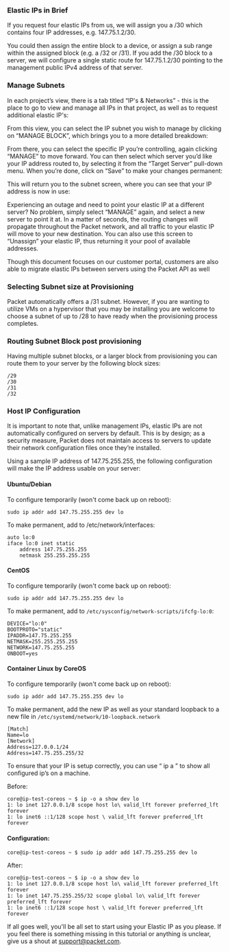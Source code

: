 <!--<meta>
{
    "title":"Elastic IPs",
    "description":"Setting Up & Using Elastic IPs",
    "date": "09/20/2019",
    "tag":["Network", "Elastic IPs"]
}
</meta>-->

### Elastic IPs in Brief

If you request four elastic IPs from us, we will assign you a /30 which contains four IP addresses, e.g. 147.75.1.2/30.

You could then assign the entire block to a device, or assign a sub range within the assigned block (e.g. a /32 or /31). If you add the /30 block to a server, we will configure a single static route for 147.75.1.2/30 pointing to the management public IPv4 address of that server.

### Manage Subnets

In each project’s view, there is a tab titled “IP's & Networks” - this is the place to go to view and manage all IPs in that project, as well as to request additional elastic IP's:

From this view, you can select the IP subnet you wish to manage by clicking on “MANAGE BLOCK”, which brings you to a more detailed breakdown:

From there, you can select the specific IP you’re controlling, again clicking “MANAGE” to move forward. You can then select which server you’d like your IP address routed to, by selecting it from the “Target Server” pull-down menu. When you’re done, click on “Save” to make your changes permanent:

This will return you to the subnet screen, where you can see that your IP address is now in use:

Experiencing an outage and need to point your elastic IP at a different server? No problem, simply select “MANAGE” again, and select a new server to point it at. In a matter of seconds, the routing changes will propagate throughout the Packet network, and all traffic to your elastic IP will move to your new destination. You can also use this screen to “Unassign” your elastic IP, thus returning it your pool of available addresses.

Though this document focuses on our customer portal, customers are also able to migrate elastic IPs between servers using the Packet API as well

### Selecting Subnet size at Provisioning

Packet automatically offers a /31 subnet. However, if you are wanting to utilize VMs on a hypervisor that you may be installing you are welcome to choose a subnet of up to /28 to have ready when the provisioning process completes.

### Routing Subnet Block post provisioning

Having multiple subnet blocks, or a larger block from provisioning you can route them to your server by the following block sizes:

    /29  
    /30  
    /31  
    /32

### Host IP Configuration

It is important to note that, unlike management IPs, elastic IPs are not automatically configured on servers by default. This is by design; as a security measure, Packet does not maintain access to servers to update their network configuration files once they’re installed.

Using a sample IP address of 147.75.255.255, the following configuration will make the IP address usable on your server:

#### Ubuntu/Debian

To configure temporarily (won't come back up on reboot):

`sudo ip addr add 147.75.255.255 dev lo`

To make permanent, add to /etc/network/interfaces:

````
auto lo:0
iface lo:0 inet static
    address 147.75.255.255
    netmask 255.255.255.255
````

#### CentOS

To configure temporarily (won't come back up on reboot):

`sudo ip addr add 147.75.255.255 dev lo`

To make permanent, add to `/etc/sysconfig/network-scripts/ifcfg-lo:0`:

```
DEVICE="lo:0"
BOOTPROTO="static"
IPADDR=147.75.255.255
NETMASK=255.255.255.255
NETWORK=147.75.255.255
ONBOOT=yes
```

#### Container Linux by CoreOS

To configure temporarily (won't come back up on reboot):

`sudo ip addr add 147.75.255.255 dev lo`

To make permanent, add the new IP as well as your standard loopback to a new file in `/etc/systemd/network/10-loopback.network`

```
[Match]
Name=lo
[Network]
Address=127.0.0.1/24
Address=147.75.255.255/32
```

To ensure that your IP is setup correctly, you can use “ ip a ” to show all configured ip’s on a machine.

Before:

```
core@ip-test-coreos ~ $ ip -o a show dev lo
1: lo inet 127.0.0.1/8 scope host lo\ valid_lft forever preferred_lft forever
1: lo inet6 ::1/128 scope host \ valid_lft forever preferred_lft forever
```


#### Configuration:

````
core@ip-test-coreos ~ $ sudo ip addr add 147.75.255.255 dev lo
````

After:

```
core@ip-test-coreos ~ $ ip -o a show dev lo
1: lo inet 127.0.0.1/8 scope host lo\ valid_lft forever preferred_lft forever
1: lo inet 147.75.255.255/32 scope global lo\ valid_lft forever preferred_lft forever
1: lo inet6 ::1/128 scope host \ valid_lft forever preferred_lft forever
```

If all goes well, you'll be all set to start using your Elastic IP as you please. If you feel there is something missing in this tutorial or anything is unclear, give us a shout at support@packet.com.
